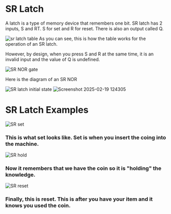 # SR Latch 
A latch is a type of memory device that remembers one bit. SR latch has 2 inputs, S and RT. S for set and R for reset. There is also an output called Q. 

![sr latch table](https://github.com/user-attachments/assets/b4988f00-c472-40c7-be08-60141ae61f49)
As you can see, this is how the table works for the operation of an SR latch. 

However, by design, when you press S and R at the same time, it is an invalid input and the value of Q is undefined. 

![SR NOR gate](https://github.com/user-attachments/assets/32fff1ac-5cba-4037-b2a2-ceed5d079b1c)

Here is the diagram of an SR NOR

![SR latch initial state](https://github.com/user-attachments/assets/68457a30-f72e-47fe-ad15-52cbfd925c39)
![Screenshot 2025-02-19 124305](https://github.com/user-attachments/assets/ed46522c-306d-4d0f-a5c1-80a7ab17b503)
# SR Latch Examples

![SR set](https://github.com/user-attachments/assets/224e76c9-dd53-4578-9426-b9c894184421)

<h3>This is what set looks like. Set is when you insert the coing into the machine.</h3>

![SR hold](https://github.com/user-attachments/assets/d7703607-10c1-4e7b-bf6f-1f59ffbe5a75)

<h3>Now it remembers that we have the coin so it is "holding" the knowledge.</h3>

![SR reset](https://github.com/user-attachments/assets/5c1dcab3-b072-4eb2-9ed9-e61c7c0f317e)

<h3>Finally, this is reset. This is after you have your item and it knows you used the coin.</h3>


